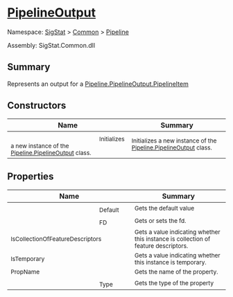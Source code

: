 # [PipelineOutput](./PipelineOutput.md)

Namespace: [SigStat]() > [Common](./../README.md) > [Pipeline](./README.md)

Assembly: SigStat.Common.dll

## Summary
Represents an output for a [Pipeline.PipelineOutput.PipelineItem](https://github.com/hargitomi97/sigstat/blob/master/docs/md/.md)

## Constructors

| Name | Summary | 
| --- | --- | 
|<img width=200/> <sub>Initializes a new instance of the [Pipeline.PipelineOutput](https://github.com/hargitomi97/sigstat/blob/master/docs/md/SigStat/Common/Pipeline/PipelineOutput.md) class.</sub> | <sub>Initializes a new instance of the [Pipeline.PipelineOutput](https://github.com/hargitomi97/sigstat/blob/master/docs/md/SigStat/Common/Pipeline/PipelineOutput.md) class.</sub> | <br>


## Properties

| Name | Summary | 
| --- | --- | 
|<img width=200/> <sub>Default</sub> | <sub>Gets the default value</sub> | <br>
|<img width=200/> <sub>FD</sub> | <sub>Gets or sets the fd.</sub> | <br>
|<img width=200/> <sub>IsCollectionOfFeatureDescriptors</sub> | <sub>Gets a value indicating whether this instance is collection of feature descriptors.</sub> | <br>
|<img width=200/> <sub>IsTemporary</sub> | <sub>Gets a value indicating whether this instance is temporary.</sub> | <br>
|<img width=200/> <sub>PropName</sub> | <sub>Gets the name of the property.</sub> | <br>
|<img width=200/> <sub>Type</sub> | <sub>Gets the type of the property</sub> | <br>


